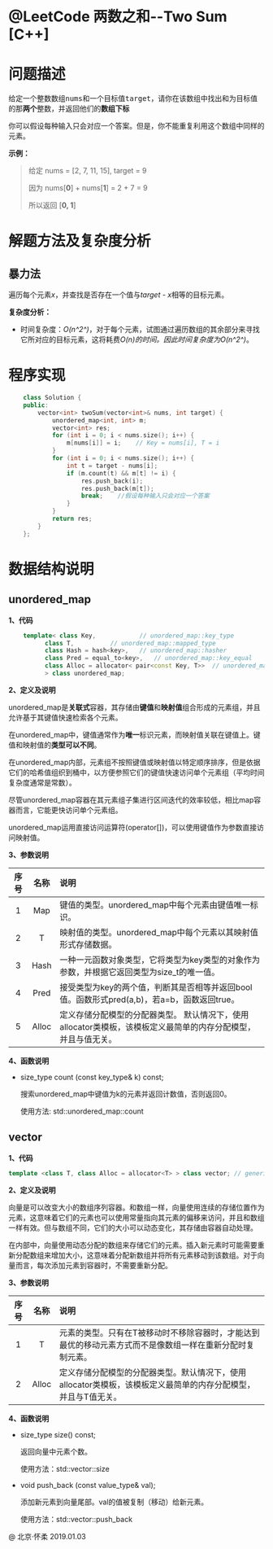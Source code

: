 # @LeetCode 两数之和--Two Sum [C++]
# 问题描述
给定一个整数数组<kbd>nums</kbd>和一个目标值<kbd>target</kbd>，请你在该数组中找出和为目标值的那**两个**整数，并返回他们的**数组下标**

你可以假设每种输入只会对应一个答案。但是，你不能重复利用这个数组中同样的元素。

**示例：**
>给定 nums = [2, 7, 11, 15], target = 9
>
>因为 nums[**0**] + nums[**1**] = 2 + 7 = 9
>
>所以返回 [**0, 1**]

# 解题方法及复杂度分析
## 暴力法
遍历每个元素*x*，并查找是否存在一个值与*target - x*相等的目标元素。

**复杂度分析：**

- 时间复杂度：*O(n^2^)*，对于每个元素，试图通过遍历数组的其余部分来寻找它所对应的目标元素，这将耗费*O(n)*的时间。因此时间复杂度为*O(n^2^)*。

# 程序实现
```cpp
	class Solution {
	public:
		vector<int> twoSum(vector<int>& nums, int target) {
	    	unordered_map<int, int> m;
	    	vector<int> res;
	    	for (int i = 0; i < nums.size(); i++) {
	    		m[nums[i]] = i;    // Key = nums[i], T = i
	    	}
	    	for (int i = 0; i < nums.size(); i++) {
	    		int t = target - nums[i];
	    		if (m.count(t) && m[t] != i) {
	    		    res.push_back(i);
	    		    res.push_back(m[t]);
	    		    break;    //假设每种输入只会对应一个答案
	    		}
	    	}
	    	return res;
		}
	};
```

# 数据结构说明
## unordered_map
**1、代码**

```cpp
	template< class Key,			// unordered_map::key_type
		  class T,			// unordered_map::mapped_type
	  	  class Hash = hash<key>,	// unordered_map::hasher
	  	  class Pred = equal_to<key>,	// unordered_map::key_equal
	  	  class Alloc = allocator< pair<const Key, T>>	// unordered_map::allocator_type
	  	  > class unordered_map;
```
**2、定义及说明**

unordered_map是**关联式**容器，其存储由**键值**和**映射值**组合形成的元素组，并且允许基于其键值快速检索各个元素。

在unordered_map中，键值通常作为**唯一**标识元素，而映射值关联在键值上。键值和映射值的**类型可以不同**。

在unordered_map内部，元素组不按照键值或映射值以特定顺序排序，但是依据它们的哈希值组织到桶中，以方便参照它们的键值快速访问单个元素组（平均时间复杂度通常是常数）。

尽管unordered_map容器在其元素组子集进行区间迭代的效率较低，相比map容器而言，它能更快访问单个元素组。

unordered_map运用直接访问运算符(operator[])，可以使用键值作为参数直接访问映射值。

**3、参数说明**

| 序号 | 名称 | 说明 |
|:-----------:|:-------------:|:-------------|
|1|Map|键值的类型。unordered_map中每个元素由键值唯一标识。|
| 2 |T |映射值的类型。unordered_map中每个元素以其映射值形式存储数据。|
|3|Hash|一种一元函数对象类型，它将类型为key类型的对象作为参数，并根据它返回类型为size_t的唯一值。|
|4|Pred|接受类型为key的两个值，判断其是否相等并返回bool值。函数形式pred(a,b)，若a=b，函数返回true。|
5|Alloc|定义存储分配模型的分配器类型。 默认情况下，使用allocator类模板，该模板定义最简单的内存分配模型，并且与值无关。|

**4、函数说明**

- size_type count (const key_type& k) const;

	搜索unordered_map中键值为k的元素并返回计数值，否则返回0。

	使用方法: std::unordered_map::count

## vector
**1、代码**

```cpp
template <class T, class Alloc = allocator<T> > class vector; // generic template
```

**2、定义及说明**

向量是可以改变大小的数组序列容器。和数组一样，向量使用连续的存储位置作为元素，这意味着它们的元素也可以使用常量指向其元素的偏移来访问，并且和数组一样有效。但与数组不同，它们的大小可以动态变化，其存储由容器自动处理。

在内部中，向量使用动态分配的数组来存储它们的元素。插入新元素时可能需要重新分配数组来增加大小，这意味着分配新数组并将所有元素移动到该数组。对于向量而言，每次添加元素到容器时，不需要重新分配。

**3、参数说明**

| 序号 | 名称 | 说明 |
|:-----------:|:-------------:|:-------------|
|1|T|元素的类型。只有在T被移动时不移除容器时，才能达到最优的移动元素方式而不是像数组一样在重新分配时复制元素。|
|2|Alloc|定义存储分配模型的分配器类型。默认情况下，使用allocator类模板，该模板定义最简单的内存分配模型，并且与T值无关。|

**4、函数说明**

- size_type size() const;

	返回向量中元素个数。

	使用方法：std::vector::size

- void push_back (const value_type& val);
	
	添加新元素到向量尾部。val的值被复制（移动）给新元素。

	使用方法：std::vector::push_back

@ 北京·怀柔 2019.01.03
